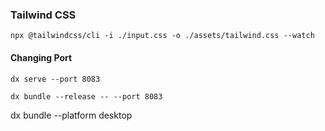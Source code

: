 <!-- @format -->

### Tailwind CSS

```
npx @tailwindcss/cli -i ./input.css -o ./assets/tailwind.css --watch
```

#### Changing Port

```
dx serve --port 8083
```

```
dx bundle --release -- --port 8083
```

dx bundle --platform desktop
